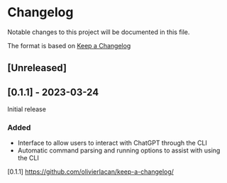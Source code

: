 # Changelog

Notable changes to this project will be documented in this file.

The format is based on [Keep a Changelog](https://keepachangelog.com/en/1.0.0/)

## [Unreleased]

## [0.1.1] - 2023-03-24

Initial release

### Added
- Interface to allow users to interact with ChatGPT through the CLI
- Automatic command parsing and running options to assist with using the CLI

[0.1.1] https://github.com/olivierlacan/keep-a-changelog/